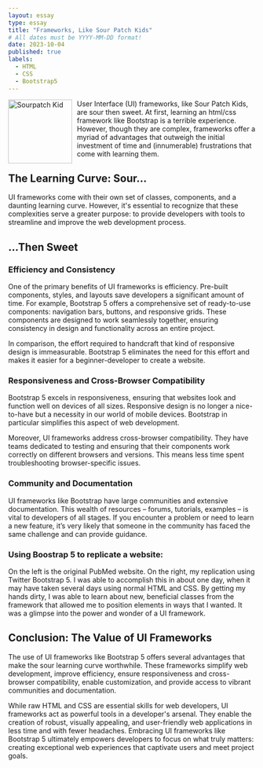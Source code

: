 ```yaml
---
layout: essay
type: essay
title: "Frameworks, Like Sour Patch Kids"
# All dates must be YYYY-MM-DD format!
date: 2023-10-04
published: true
labels:
  - HTML
  - CSS
  - Bootstrap5
---
```


<img src="https://itsugar.com/media/catalog/product/s/p/spk_pillow_redkid_front.png" width="130" alt="Sourpatch Kid" style="float: left; margin-right: 10px;">
User Interface (UI) frameworks, like Sour Patch Kids, are sour then sweet. At first, learning an html/css framework like Bootstrap is a terrible experience. However, though they are complex, frameworks offer a myriad of advantages that outweigh the initial investment of time and (innumerable) frustrations that come with learning them.

## The Learning Curve: Sour…

UI frameworks come with their own set of classes, components, and a daunting learning curve. However, it's essential to recognize that these complexities serve a greater purpose: to provide developers with tools to streamline and improve the web development process.

## …Then Sweet

### Efficiency and Consistency

One of the primary benefits of UI frameworks is efficiency. Pre-built components, styles, and layouts save developers a significant amount of time. For example, Bootstrap 5 offers a comprehensive set of ready-to-use components: navigation bars, buttons, and responsive grids. These components are designed to work seamlessly together, ensuring consistency in design and functionality across an entire project.

In comparison, the effort required to handcraft that kind of responsive design is immeasurable. Bootstrap 5 eliminates the need for this effort and makes it easier for a beginner-developer to create a website.

### Responsiveness and Cross-Browser Compatibility

Bootstrap 5 excels in responsiveness, ensuring that websites look and function well on devices of all sizes. Responsive design is no longer a nice-to-have but a necessity in our world of mobile devices. Bootstrap in particular simplifies this aspect of web development.

Moreover, UI frameworks address cross-browser compatibility. They have teams dedicated to testing and ensuring that their components work correctly on different browsers and versions. This means less time spent troubleshooting browser-specific issues.

### Community and Documentation

UI frameworks like Bootstrap have large communities and extensive documentation. This wealth of resources – forums, tutorials, examples – is vital to developers of all stages. If you encounter a problem or need to learn a new feature, it’s very likely that someone in the community has faced the same challenge and can provide guidance.

### Using Boostrap 5 to replicate a website:

On the left is the original PubMed website. On the right, my replication using Twitter Bootstrap 5. I was able to accomplish this in about one day, when it may have taken several days using normal HTML and CSS. By getting my hands dirty, I was able to learn about new, beneficial classes from the framework that allowed me to position elements in ways that I wanted. It was a glimpse into the power and wonder of a UI framework.

## Conclusion: The Value of UI Frameworks

The use of UI frameworks like Bootstrap 5 offers several advantages that make the sour learning curve worthwhile. These frameworks simplify web development, improve efficiency, ensure responsiveness and cross-browser compatibility, enable customization, and provide access to vibrant communities and documentation.

While raw HTML and CSS are essential skills for web developers, UI frameworks act as powerful tools in a developer's arsenal. They enable the creation of robust, visually appealing, and user-friendly web applications in less time and with fewer headaches. Embracing UI frameworks like Bootstrap 5 ultimately empowers developers to focus on what truly matters: creating exceptional web experiences that captivate users and meet project goals.